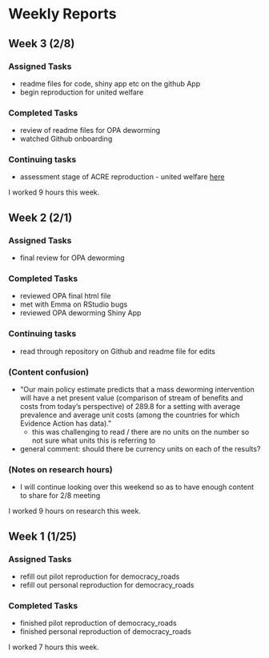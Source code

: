 # Weekly Reports

## Week 3 (2/8)

### Assigned Tasks
- readme files for code, shiny app etc on the github App
- begin reproduction for united welfare

### Completed Tasks
- review of readme files for OPA deworming
- watched Github onboarding

### Continuing tasks
- assessment stage of ACRE reproduction - united welfare [here](https://www.socialsciencereproduction.org/reproductions/02125576-b36e-4854-a082-5bfc921f31a4/index)

I worked 9 hours this week.

## Week 2 (2/1)
### Assigned Tasks
- final review for OPA deworming

### Completed  Tasks
- reviewed OPA final html file
- met with Emma on RStudio bugs
- reviewed OPA deworming Shiny App

### Continuing tasks
- read through repository on Github and readme file for edits

### (Content confusion)
- "Our main policy estimate predicts that a mass deworming intervention will have a net present value (comparison of stream of benefits and costs from today’s perspective) of 289.8 for a setting with average prevalence and average unit costs (among the countries for which Evidence Action has data)."
  - this was challenging to read / there are no units on the number so not sure what units this is referring to
- general comment: should there be currency units on each of the results?

### (Notes on research hours)
- I will continue looking over this weekend so as to have enough content to share for 2/8 meeting

I worked 9 hours on research this week.  


## Week 1 (1/25)
### Assigned Tasks
- refill out pilot reproduction for democracy_roads
- refill out personal reproduction for democracy_roads

### Completed Tasks
- finished pilot reproduction of democracy_roads
- finished personal reproduction of democracy_roads

I worked 7 hours this week.
